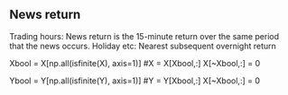 ## News return
Trading hours: News return is the 15-minute return over the same period that the news occurs.
Holiday etc: Nearest subsequent overnight return


Xbool = X[np.all(isfinite(X), axis=1)]
#X = X[Xbool,:]
X[~Xbool,:] = 0

Ybool = Y[np.all(isfinite(Y), axis=1)]
#Y = Y[Xbool,:]
X[~Xbool,:] = 0
